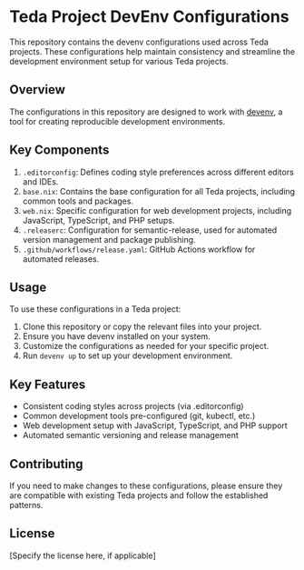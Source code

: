 # Teda Project DevEnv Configurations

This repository contains the devenv configurations used across Teda projects. These configurations help maintain consistency and streamline the development environment setup for various Teda projects.

## Overview

The configurations in this repository are designed to work with [devenv](https://devenv.sh/), a tool for creating reproducible development environments.

## Key Components

1. `.editorconfig`: Defines coding style preferences across different editors and IDEs.
2. `base.nix`: Contains the base configuration for all Teda projects, including common tools and packages.
3. `web.nix`: Specific configuration for web development projects, including JavaScript, TypeScript, and PHP setups.
4. `.releaserc`: Configuration for semantic-release, used for automated version management and package publishing.
5. `.github/workflows/release.yaml`: GitHub Actions workflow for automated releases.

## Usage

To use these configurations in a Teda project:

1. Clone this repository or copy the relevant files into your project.
2. Ensure you have devenv installed on your system.
3. Customize the configurations as needed for your specific project.
4. Run `devenv up` to set up your development environment.

## Key Features

- Consistent coding styles across projects (via .editorconfig)
- Common development tools pre-configured (git, kubectl, etc.)
- Web development setup with JavaScript, TypeScript, and PHP support
- Automated semantic versioning and release management

## Contributing

If you need to make changes to these configurations, please ensure they are compatible with existing Teda projects and follow the established patterns.

## License

[Specify the license here, if applicable]
